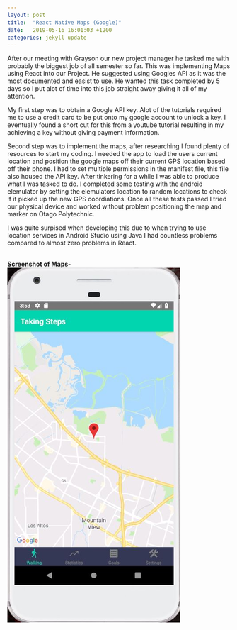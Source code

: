```yaml
---
layout: post
title:  "React Native Maps (Google)"
date:   2019-05-16 16:01:03 +1200
categories: jekyll update
--- 
```


After our meeting with Grayson our new project manager he tasked me with probably the biggest job of all semester so far. This was implementing Maps using React into our Project. He suggested using Googles API as it was the most documented and easist to use. He wanted this task completed by 5 days so I put alot of time into this job straight away giving it all of my attention.

My first step was to obtain a Google API key. Alot of the tutorials required me to use a credit card to be put onto my google account to unlock a key. I eventually found a short cut for this from a youtube tutorial resulting in my achieving a key without giving payment information. 

Second step was to implement the maps, after researching I found plenty of resources to start my coding. I needed the app to load the users current location and position the google maps off their current GPS location based off their phone. I had to set multiple permissions in the manifest file, this file also housed the API key. After tinkering for a while I was able to produce what I was tasked to do. I completed some testing with the android elemulator by setting the elemulators location to random locations to check if it picked up the new GPS coordiations. Once all these tests passed I tried our physical device and worked without problem positioning the map and marker on Otago Polytechnic.

I was quite surpised when developing this due to when trying to use location services in Android Studio using Java I had countless problems compared to almost zero problems in React.<br><br>

**Screenshot of Maps-**<br>
![](/assets/may16_1.JPG)